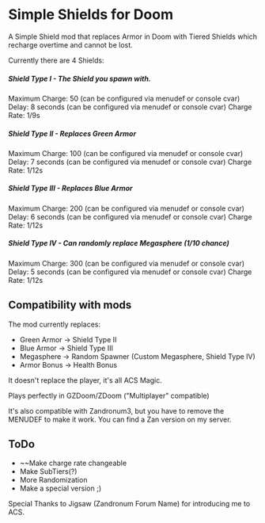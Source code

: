# Simple Shields for Doom
A Simple Shield mod that replaces Armor in Doom with Tiered Shields which recharge overtime and cannot be lost.

Currently there are 4 Shields:

##### Shield Type I - The Shield you spawn with.
Maximum Charge: 50 (can be configured via menudef or console cvar)
Delay: 8 seconds (can be configured via menudef or console cvar)
Charge Rate: 1/9s

##### Shield Type II - Replaces Green Armor
Maximum Charge: 100 (can be configured via menudef or console cvar)
Delay: 7 seconds (can be configured via menudef or console cvar)
Charge Rate: 1/12s

##### Shield Type III - Replaces Blue Armor
Maximum Charge: 200 (can be configured via menudef or console cvar)
Delay: 6 seconds (can be configured via menudef or console cvar)
Charge Rate: 1/12s

##### Shield Type IV - Can randomly replace Megasphere (1/10 chance)
Maximum Charge: 300 (can be configured via menudef or console cvar)
Delay: 5 seconds (can be configured via menudef or console cvar)
Charge Rate: 1/12s

## Compatibility with mods

The mod currently replaces:
* Green Armor -> Shield Type II
* Blue Armor -> Shield Type III
* Megasphere -> Random Spawner (Custom Megasphere, Shield Type IV)
* Armor Bonus -> Health Bonus

It doesn't replace the player, it's all ACS Magic.

Plays perfectly in GZDoom/ZDoom ("Multiplayer" compatible)

It's also compatible with Zandronum3, but you have to remove the MENUDEF to make it work.
You can find a Zan version on my server.

## ToDo

* ~~Make charge rate changeable
* Make SubTiers(?)
* More Randomization
* Make a special version ;)


Special Thanks to Jigsaw (Zandronum Forum Name) for introducing me to ACS.

